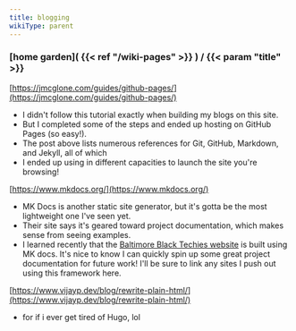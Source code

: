 ```yaml
---
title: blogging
wikiType: parent
---
```

### [home garden]( {{< ref "/wiki-pages" >}} ) / {{< param "title" >}}
[https://jmcglone.com/guides/github-pages/](https://jmcglone.com/guides/github-pages/)
- I didn't follow this tutorial exactly when building my blogs on this site.
- But I completed some of the steps and ended up hosting on GitHub Pages (so easy!).
- The post above lists numerous references for Git, GitHub, Markdown, and Jekyll, all of which
- I ended up using in different capacities to launch the site you're browsing!				

[https://www.mkdocs.org/](https://www.mkdocs.org/)
- MK Docs is another static site generator, but it's gotta be the most lightweight one I've seen yet.
- Their site says it's geared toward project documentation, which makes sense from seeing examples.
- I learned recently that the [Baltimore Black Techies website](http://bmoreblack.tech) 
is built using MK docs. It's nice to know I can quickly spin up some great project documentation for 
future work! I'll be sure to link any sites I push out using this framework here. 

[https://www.vijayp.dev/blog/rewrite-plain-html/](https://www.vijayp.dev/blog/rewrite-plain-html/)
- for if i ever get tired of Hugo, lol
